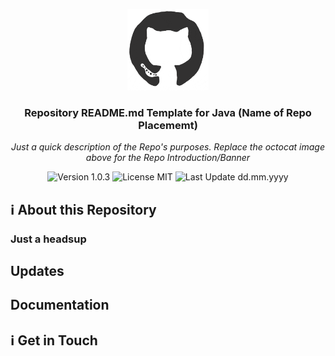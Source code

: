<p align="center"><img src="/md_assets/octocat.gif" alt="Logo" width="130" height="130"></p>
<h3 align="center">Repository README.md Template for Java (Name of Repo Placememt)</h3>
<p align="center"><em>Just a quick description of the Repo's purposes. Replace the octocat image above for the Repo Introduction/Banner</em></p>
<p align="center">
<img src="https://img.shields.io/badge/version-1.0.3-%2300416a?logoColor=white&labelColor=%2300416a&color=%2324292e&textColor=white" alt="Version 1.0.3">
<!-- <img src="https://img.shields.io/badge/watchers-0-%2300416a?logoColor=white&labelColor=%2300416a&color=%2324292e&textColor=white" alt="Watchers 0">
<img src="https://img.shields.io/badge/stars-0-%2300416a?logoColor=white&labelColor=%2300416a&color=%2324292e&textColor=white" alt="Stars 0">
<img src="https://img.shields.io/badge/forked-0-%2300416a?logoColor=white&labelColor=%2300416a&color=%2324292e&textColor=white" alt="Forked 0"> -->
<img src="https://img.shields.io/badge/license-MIT-%2300416a?logoColor=white&labelColor=%2300416a&color=%2324292e&textColor=white" alt="License MIT">
<img src="https://img.shields.io/badge/last%20update-dd.mm.yyyy-%2300416a?logoColor=white&labelColor=%2300416a&color=%2324292e&textColor=white" alt="Last Update dd.mm.yyyy">




</p>

## :information_source: About this Repository


### Just a headsup

## Updates

## Documentation

## :information_source: Get in Touch
